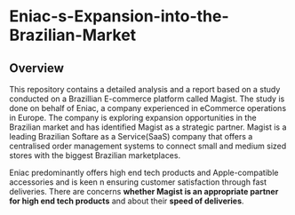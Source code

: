 # Eniac-s-Expansion-into-the-Brazilian-Market


## **Overview**  
This repository contains a detailed analysis and a report based on a study conducted on a Brazillian E-commerce platform called Magist. The study is done on behalf of Eniac, a company experienced in eCommerce operations in Europe. The company is exploring expansion opportunities in the Brazilian market and has identified Magist as a strategic partner. Magist is a leading Brazilian Softare as a Service(SaaS) company that offers a centralised order management systems to connect small and medium sized stores with the biggest Brazilian marketplaces.  

Eniac predominantly offers high end tech products and Apple-compatible accessories and is keen n ensuring customer satisfaction through fast deliveries. There are concerns **whether Magist is an appropriate partner for high end tech products** and about their **speed of deliveries**.


